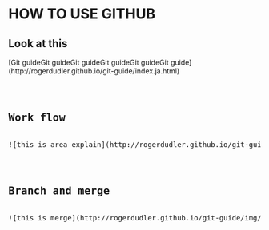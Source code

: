 # HOW TO USE GITHUB

<h2>Look at this</h2>
[Git guideGit guideGit guideGit guideGit guideGit guide](http://rogerdudler.github.io/git-guide/index.ja.html)<pre><pre>

<h2>Work flow</h2>
![this is area explain](http://rogerdudler.github.io/git-guide/img/trees.png)<pre><pre>

<h2>Branch and merge</h2>
![this is merge](http://rogerdudler.github.io/git-guide/img/branches.png)<pre><pre>
